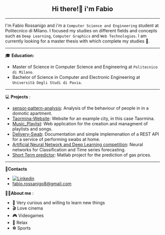 <h2 align="center" style="font-weight:bold"> <b>Hi there!👋 i'm Fabio</b> </h2>
 
  ---
  
  I'm Fabio Rossanigo and i'm a `Computer Science and Engineering` student at Politecnico di Milano. I focused my studies on different fields and concepts such as `Deep Learning`, `Computer Graphics` and `Web Technologies`. I am currently looking for a master thesis with which complete my studies 🤞.
  
  ---
  
  :mortar_board: **Education:**
 - Master of Science in Computer Science and Engineering at `Politecnico di Milano`.
 - Bachelor of Science in Computer and Electronic Engineering at `Università Degli Studi di Pavia`.

  ---
  
 💻 **Projects** :
 - [sensor-pattern-analysis](https://github.com/FeBD8/sensor-pattern-analysis): Analysis of the behaviour of people in in a domotic apartment.
 - [Taormina-Website](https://github.com/FeBD8/Taormina-Website): Website for an example city, in this case Taormina.
 - [Music_Playlist](https://github.com/FeBD8/TIW-MusicPlaylist): Web application for the creation and managment of playlists and songs.
 - [Delivery-Swab](https://github.com/FeBD8/DeliverySwabProject): Documentation and simple implemenation of a REST API for a service of performing swabs at home.
 - [Artificial Neural Network and Deep Learning competition](https://github.com/FeBD8/Artificial-Neural-Networks-competition): Neural networks for Classification and Time series forecasting.
 - [Short Term predictor](https://github.com/FeBD8/Short-term-predictor): Matlab project for the prediction of gas prices.
 
  ---
 
 📱**Contacts**
 - [![Linkedin](https://camo.githubusercontent.com/6dc9828248fb64760c234f5b24c275a4912e9bb546c281d0c8e67cecb3381669/68747470733a2f2f696d672e736869656c64732e696f2f62616467652f2d4c696e6b6564496e2d626c75653f7374796c653d666c6174266c6f676f3d4c696e6b6564696e266c6f676f436f6c6f723d7768697465)](https://www.linkedin.com/in/fabio-rossanigo-11b0a623a/)
 - fabio.rossanigo8@gmail.com
 
 🧍‍♂️**About me** :
 - 📘 Very curious and willing to learn new things
 - 🎬 Love cinema
 - 🎮 Videogames
 - 🛀 Relax
 - ⚽ Sports
  
